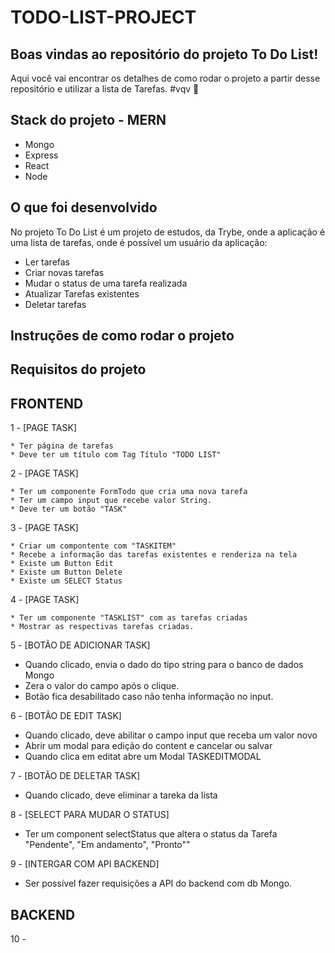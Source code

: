 # TODO-LIST-PROJECT


## Boas vindas ao repositório do projeto To Do List!

Aqui você vai encontrar os detalhes de como rodar o projeto a partir desse repositório e utilizar a lista de Tarefas. #vqv 🚀

## Stack do projeto - MERN
* Mongo
* Express
* React
* Node

## O que foi desenvolvido

No projeto To Do List é um projeto de estudos, da Trybe, onde a aplicação é uma lista de tarefas, onde é possível um usuário da aplicação:

* Ler tarefas
* Criar novas tarefas
* Mudar o status de uma tarefa realizada
* Atualizar Tarefas existentes
* Deletar tarefas


## Instruções de como rodar o projeto

## Requisitos do projeto

## FRONTEND

1 - [PAGE TASK]

    * Ter página de tarefas
    * Deve ter um título com Tag Título "TODO LIST"
  
2 - [PAGE TASK]

    * Ter um componente FormTodo que cria uma nova tarefa 
    * Ter um campo input que recebe valor String.
    * Deve ter um botão "TASK"
      
3 - [PAGE TASK]

    * Criar um compontente com "TASKITEM"
    * Recebe a informação das tarefas existentes e renderiza na tela
    * Existe um Button Edit
    * Existe um Button Delete
    * Existe um SELECT Status
        
4 - [PAGE TASK]

    * Ter um componente "TASKLIST" com as tarefas criadas 
    * Mostrar as respectivas tarefas criadas.
    
5 - [BOTÃO DE ADICIONAR TASK]

   * Quando clicado, envia o dado do tipo string para o banco de dados Mongo
   * Zera o valor do campo após o clique.
   * Botão fica desabilitado caso não tenha informação no input.
   
6 - [BOTÃO DE EDIT TASK]

   * Quando clicado, deve abilitar o campo input que receba um valor novo
   * Abrir um modal para edição do content e cancelar ou salvar
   * Quando clica em editat abre um Modal TASKEDITMODAL
   
7 - [BOTÃO DE DELETAR TASK]

   * Quando clicado, deve eliminar a tareka da lista

8 - [SELECT PARA MUDAR O STATUS]

   * Ter um component selectStatus que altera o status da Tarefa "Pendente", "Em andamento", "Pronto""

9 - [INTERGAR COM API BACKEND]

   * Ser possível fazer requisições a API do backend com db Mongo. 
   
## BACKEND
10 - 


